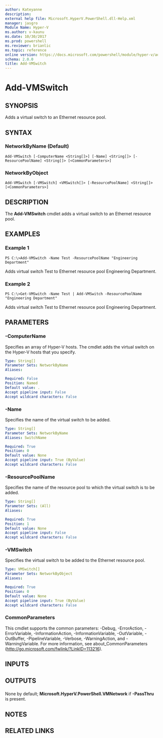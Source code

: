 ```yaml
---
author: Kateyanne
description: 
external help file: Microsoft.HyperV.PowerShell.dll-Help.xml
manager: jasgro
Module Name: Hyper-V
ms.author: v-kaunu
ms.date: 10/30/2017
ms.prod: powershell
ms.reviewer: brianlic
ms.topic: reference
online version: https://docs.microsoft.com/powershell/module/hyper-v/add-vmswitch?view=windowsserver2012r2-ps&wt.mc_id=ps-gethelp
schema: 2.0.0
title: Add-VMSwitch
---
```


# Add-VMSwitch

## SYNOPSIS
Adds a virtual switch to an Ethernet resource pool.

## SYNTAX

### NetworkByName (Default)
```
Add-VMSwitch [-ComputerName <String[]>] [-Name] <String[]> [-ResourcePoolName] <String[]> [<CommonParameters>]
```

### NetworkByObject
```
Add-VMSwitch [-VMSwitch] <VMSwitch[]> [-ResourcePoolName] <String[]> [<CommonParameters>]
```

## DESCRIPTION
The **Add-VMSwitch** cmdlet adds a virtual switch to an Ethernet resource pool.

## EXAMPLES

### Example 1
```
PS C:\>Add-VMSwitch -Name Test -ResourcePoolName "Engineering Department"
```

Adds virtual switch Test to Ethernet resource pool Engineering Department.

### Example 2
```
PS C:\>Get-VMSwitch -Name Test | Add-VMSwitch -ResourcePoolName "Engineering Department"
```

Adds virtual switch Test to Ethernet resource pool Engineering Department.

## PARAMETERS

### -ComputerName
Specifies an array of Hyper-V hosts.
The cmdlet adds the virtual switch on the Hyper-V hosts that you specify.

```yaml
Type: String[]
Parameter Sets: NetworkByName
Aliases: 

Required: False
Position: Named
Default value: .
Accept pipeline input: False
Accept wildcard characters: False
```

### -Name
Specifies the name of the virtual switch to be added.

```yaml
Type: String[]
Parameter Sets: NetworkByName
Aliases: SwitchName

Required: True
Position: 0
Default value: None
Accept pipeline input: True (ByValue)
Accept wildcard characters: False
```

### -ResourcePoolName
Specifies the name of the resource pool to which the virtual switch is to be added.

```yaml
Type: String[]
Parameter Sets: (All)
Aliases: 

Required: True
Position: 1
Default value: None
Accept pipeline input: False
Accept wildcard characters: False
```

### -VMSwitch
Specifies the virtual switch to be added to the Ethernet resource pool.

```yaml
Type: VMSwitch[]
Parameter Sets: NetworkByObject
Aliases: 

Required: True
Position: 0
Default value: None
Accept pipeline input: True (ByValue)
Accept wildcard characters: False
```

### CommonParameters
This cmdlet supports the common parameters: -Debug, -ErrorAction, -ErrorVariable, -InformationAction, -InformationVariable, -OutVariable, -OutBuffer, -PipelineVariable, -Verbose, -WarningAction, and -WarningVariable. For more information, see about_CommonParameters (http://go.microsoft.com/fwlink/?LinkID=113216).

## INPUTS

## OUTPUTS

###  
None by default; **Microsoft.HyperV.PowerShell.VMNetwork** if **-PassThru** is present.

## NOTES

## RELATED LINKS

